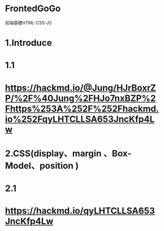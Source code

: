 # FrontedGoGo
前端基礎HTML-CSS-JS
# 1.Introduce
# 1.1 
# https://hackmd.io/@Jung/HJrBoxrZP/%2F%40Jung%2FHJo7nxBZP%2Fhttps%253A%252F%252Fhackmd.io%252FqyLHTCLLSA653JncKfp4Lw

# 2.CSS(display、margin 、Box-Model、position )
# 2.1
# https://hackmd.io/qyLHTCLLSA653JncKfp4Lw
